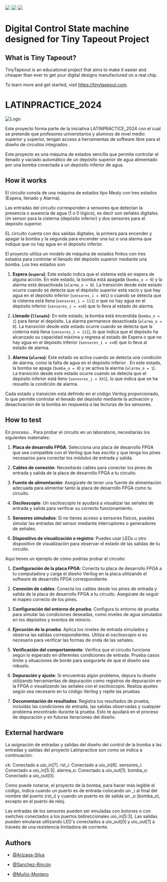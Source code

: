 ![](../../workflows/gds/badge.svg) ![](../../workflows/docs/badge.svg) ![](../../workflows/test/badge.svg)

# Digital Control State machine designed for Tiny Tapeout Project  


## What is Tiny Tapeout?

TinyTapeout is an educational project that aims to make it easier and cheaper than ever to get your digital designs manufactured on a real chip.

To learn more and get started, visit https://tinytapeout.com.


# LATINPRACTICE_2024
![Logo](https://latinpracticecom.files.wordpress.com/2023/06/logo-lp-2-1.png)

Este proyecto  forma parte de la iniciativa LATINPRACTICE_2024
con el cual se pretende que profesores universitarios y alumnos de nivel medio superior y superior, tengan acceso a herramientas de software libre para el diseño de circuitos integrados .

Este proyecto es una máquina de estados sencilla que permite controlar el llenado y vaciado automático de un depósito superior de agua alimentado por una bomba conectada a un depósito inferior de agua.


## How it works
El circuito consta de una máquina de estados tipo Mealy con tres estados (Espera, llenado y Alarma).

Las entradas del circuito corresponden a sensores que detectan la presencia o ausencia de agua (1 o 0 lógico), es decir son señales digitales. Un sensor para la cisterna (depósito inferior) y dos sensores para el depósito superior. 

EL circuito cuenta con dos salidas digitales, la primera para encender y apagar la bomba y la segunda para encender una luz o una alarma que indique que no hay agua en el depósito inferior.

El proyecto utiliza un modelo de máquina de estados finitos con tres estados para controlar el llenado del depósito superior mediante una bomba. Los tres estados son:

1. **Espera (`espera`)**: Este estado indica que el sistema está en espera de alguna acción. En este estado, la bomba está apagada (`bomba_o = 0`) y la alarma está desactivada (`alarma_o = 0`). La transición desde este estado ocurre cuando se detecta que el depósito superior está vacío y que hay agua en el depósito inferior (`sensores_i = 001`) o cuando se detecta que la cisterna está llena (`sensores_i = 111`)  o que no hay agua en el depósito inferior (`sensores_i = xx0`) que lo lleva al estado de alarma.

2. **Llenado (`llenado`)**: En este estado, la bomba está encendida (`bomba_o = 1`) para llenar el depósito. La alarma permanece desactivada (`alarma_o = 0`). La transición desde este estado ocurre cuando se detecta que la cisterna está llena (`sensores_i = 111`), lo que indica que el depósito ha alcanzado su capacidad máxima  y regresa al estado de Espera o que no hay agua en el depósito inferior (`sensores_i = xx0`) que lo lleva al estado de alarma.

3. **Alarma (`alarma`)**: Este estado se activa cuando se detecta una condición de alarma, como la falta de agua en el depósito inferior . En este estado, la bomba se apaga (`bomba_o = 0`) y se activa la alarma (`alarma_o = 1`). La transición desde este estado ocurre cuando se detecta que el depósito inferior está lleno (`sensores_i = XX1`), lo que indica que se ha resuelto la condición de alarma.

Cada estado y transición está definido en el código Verilog proporcionado, lo que permite controlar el llenado del depósito mediante la activación y desactivación de la bomba en respuesta a las lecturas de los sensores.



## How to test
En proceso...
Para probar el circuito en un laboratorio, necesitarías los siguientes materiales:

1. **Placa de desarrollo FPGA**: Selecciona una placa de desarrollo FPGA que sea compatible con el Verilog que has escrito y que tenga los pines necesarios para conectar los módulos de entrada y salida.

2. **Cables de conexión**: Necesitarás cables para conectar los pines de entrada y salida de la placa de desarrollo FPGA a tu circuito.

3. **Fuente de alimentación**: Asegúrate de tener una fuente de alimentación adecuada para alimentar tanto la placa de desarrollo FPGA como tu circuito.

4. **Osciloscopio**: Un osciloscopio te ayudará a visualizar las señales de entrada y salida para verificar su correcto funcionamiento.

5. **Sensores simulados**: Si no tienes acceso a sensores físicos, puedes simular las entradas del sensor mediante interruptores o generadores de señales.

6. **Dispositivo de visualización o registro**: Puedes usar LEDs u otro dispositivo de visualización para observar el estado de las salidas de tu circuito.

Aquí tienes un ejemplo de cómo podrías probar el circuito:

1. **Configuración de la placa FPGA**: Conecta tu placa de desarrollo FPGA a tu computadora y carga el diseño Verilog en la placa utilizando el software de desarrollo FPGA correspondiente.

2. **Conexión de cables**: Conecta los cables desde los pines de entrada y salida de la placa de desarrollo FPGA a tu circuito. Asegúrate de seguir el mapeo correcto de los pines.

3. **Configuración del entorno de prueba**: Configura tu entorno de prueba para simular las condiciones deseadas, como niveles de agua simulados en los depósitos y eventos de reinicio.

4. **Ejecución de la prueba**: Aplica los niveles de entrada simulados y observa las salidas correspondientes. Utiliza el osciloscopio si es necesario para verificar las formas de onda de las señales.

5. **Verificación del comportamiento**: Verifica que el circuito funcione según lo esperado en diferentes condiciones de entrada. Prueba casos límite y situaciones de borde para asegurarte de que el diseño sea robusto.

6. **Depuración y ajuste**: Si encuentras algún problema, depura tu diseño utilizando herramientas de depuración como registros de depuración en la FPGA o visualizando las señales con el osciloscopio. Realiza ajustes según sea necesario en tu código Verilog y repite las pruebas.

7. **Documentación de resultados**: Registra tus resultados de prueba, incluidas las condiciones de entrada, las salidas observadas y cualquier problema encontrado durante la prueba. Esto te ayudará en el proceso de depuración y en futuras iteraciones del diseño.


## External hardware
La asignación de entradas y salidas del diseño del control de la bomba a las entradas y salidas del proyecto Latinpractice son como se indica a continuación.

ck:       Conectado a   uio_in[7].
rst_i:    Conectado a   uio_in[6].
sensores_i: Conectado a uio_in[5:3].
alarma_o: Conectado a uio_out[1].
bomba_o:  Conectado a uio_out[0].

Como puede notarse, el proyecto de la bomba, para hacer más legible el código, indica cuando un puerto es de entrada colocando un _i al final del nombre del puerto (rst_i) y cuando un puerto es de salida un _o (bomba_o), excepto en el puerto de reloj.

Las entradas de los sensores pueden ser emuladas con botones o con switches conectados a los puertos bidireccionales uio_in[5:3]. Las salidas pueden emularse utilizando LED's conectados a uio_out[0] y uio_out[1] a traveés de una resistencia limitadora de corriente.

## Authors

- [@Arízaga-Silva](https://www.researchgate.net/profile/Juan-Antonio-Arizaga-Silva)

- [@Sanchez-Rincón](https://www.researchgate.net/profile/Ismael_Rincon)

- [@Muñiz-Montero](https://www.researchgate.net/profile/Carlos-Muniz-Montero)
